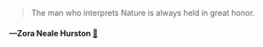 > The man who interprets Nature is always held in great honor.
  #### —Zora Neale Hurston [:scroll:](undefined)